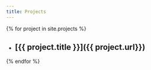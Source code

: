 ```yaml
---
title: Projects
---
```


{% for project in site.projects %}
* ## [{{ project.title }}]({{ project.url}})
{% endfor %}
